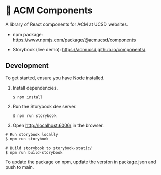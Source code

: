 # 🔷 ACM Components

A library of React components for ACM at UCSD websites.

- npm package: https://www.npmjs.com/package/@acmucsd/components

- Storybook (live demo): https://acmucsd.github.io/components/

## Development

To get started, ensure you have [Node](https://nodejs.org/) installed.

1. Install dependencies.

   ```shell
   $ npm install
   ```

2. Run the Storybook dev server.

   ```shell
   $ npm run storybook
   ```

3. Open <http://localhost:6006/> in the browser.

```shell
# Run storybook locally
$ npm run storybook

# Build storybook to storybook-static/
$ npm run build-storybook
```

To update the package on npm, update the version in package.json and push to main.
